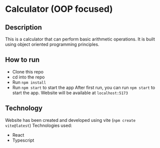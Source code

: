# Calculator (OOP focused)

## Description
This is a calculator that can perform basic arithmetic operations. It is built using object oriented programming principles.



## How to run
- Clone this repo
- cd into the repo
- Run `npm install`
- Run `npm start` to start the app
After first run, you can run `npm start` to start the app. Website will be available at `localhost:5173`



## Technology
Website has been created and developed using vite (`npm create vite@latest`)
Technologies used:
- React
- Typescript